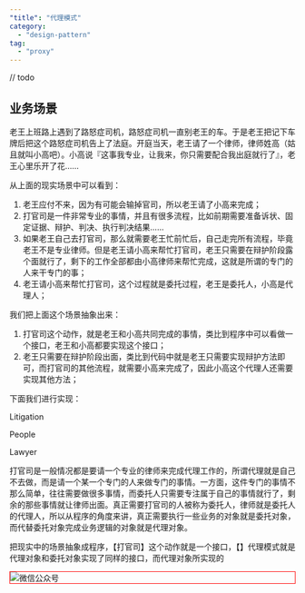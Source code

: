 ```yaml
---
"title": "代理模式"
category:
  - "design-pattern"
tag:
  - "proxy"
---
```


// todo

## 业务场景

老王上班路上遇到了路怒症司机，路怒症司机一直别老王的车。于是老王把记下车牌后把这个路怒症司机告上了法庭。开庭当天，老王请了一个律师，律师姓高（姑且就叫小高吧）。小高说『这事我专业，让我来，你只需要配合我出庭就行了』，老王心里乐开了花……

从上面的现实场景中可以看到：

1. 老王应付不来，因为有可能会输掉官司，所以老王请了小高来完成；
2. 打官司是一件非常专业的事情，并且有很多流程，比如前期需要准备诉状、固定证据、辩护、判决、执行判决结果......
3. 如果老王自己去打官司，那么就需要老王忙前忙后，自己走完所有流程，毕竟老王不是专业律师。但是老王请小高来帮忙打官司，老王只需要在辩护阶段露个面就行了，剩下的工作全部都由小高律师来帮忙完成，这就是所谓的专门的人来干专门的事；
4. 老王请小高来帮忙打官司，这个过程就是委托过程，老王是委托人，小高是代理人；

我们把上面这个场景抽象出来：

1. 打官司这个动作，就是老王和小高共同完成的事情，类比到程序中可以看做一个接口，老王和小高都要实现这个接口；
2. 老王只需要在辩护阶段出面，类比到代码中就是老王只需要实现辩护方法即可，而打官司的其他流程，就需要小高来完成了，因此小高这个代理人还需要实现其他方法；

下面我们进行实现：

Litigation

People

Lawyer





打官司是一般情况都是要请一个专业的律师来完成代理工作的，所谓代理就是自己不去做，而是请一个某一个专门的人来做专门的事情。一方面，这件专门的事情不那么简单，往往需要做很多事情，而委托人只需要专注属于自己的事情就行了，剩余的那些事情就让律师出面。真正需要打官司的人被称为委托人，律师就是委托人的代理人，所以从程序的角度来讲，真正需要执行一些业务的对象就是委托对象，而代替委托对象完成业务逻辑的对象就是代理对象。

把现实中的场景抽象成程序，【打官司】这个动作就是一个接口，【】代理模式就是代理对象和委托对象实现了同样的接口，而代理对象所实现的





<img style="border:1px red solid; display:block; margin:0 auto;" :src="$withBase('/qrcode.jpg')" alt="微信公众号" />


